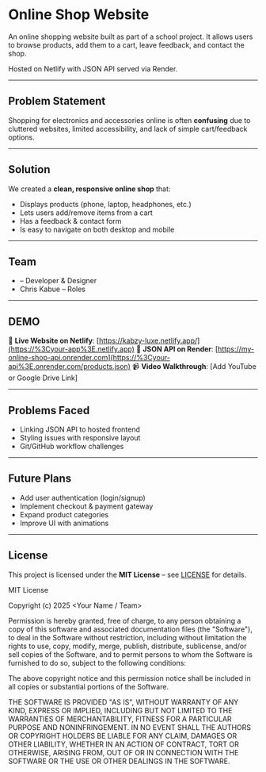 # Online Shop Website

An online shopping website built as part of a school project. It allows users to browse products, add them to a cart, leave feedback, and contact the shop.

Hosted on Netlify with JSON API served via Render.

---

## Problem Statement

Shopping for electronics and accessories online is often **confusing** due to cluttered websites, limited accessibility, and lack of simple cart/feedback options.

---

## Solution

We created a **clean, responsive online shop** that:

* Displays products (phone, laptop, headphones, etc.)
* Lets users add/remove items from a cart
* Has a feedback & contact form
* Is easy to navigate on both desktop and mobile

---

##  Team

* – Developer & Designer
* Chris Kabue – Roles

---

##  DEMO

🔗 **Live Website on Netlify**: [https://kabzy-luxe.netlify.app/](https://%3Cyour-app%3E.netlify.app)
🔗 **JSON API on Render**: [https://my-online-shop-api.onrender.com](https://%3Cyour-api%3E.onrender.com/products.json)
📹 **Video Walkthrough**: [Add YouTube or Google Drive Link]

---

##  Problems Faced

* Linking JSON API to hosted frontend
* Styling issues with responsive layout
* Git/GitHub workflow challenges

---

## Future Plans

* Add user authentication (login/signup)
* Implement checkout & payment gateway
* Expand product categories
* Improve UI with animations

---

## License

This project is licensed under the **MIT License** – see [LICENSE](LICENSE) for details.

MIT License

Copyright (c) 2025 <Your Name / Team>

Permission is hereby granted, free of charge, to any person obtaining a copy
of this software and associated documentation files (the "Software"), to deal
in the Software without restriction, including without limitation the rights
to use, copy, modify, merge, publish, distribute, sublicense, and/or sell
copies of the Software, and to permit persons to whom the Software is
furnished to do so, subject to the following conditions:

The above copyright notice and this permission notice shall be included in all
copies or substantial portions of the Software.

THE SOFTWARE IS PROVIDED "AS IS", WITHOUT WARRANTY OF ANY KIND, EXPRESS OR
IMPLIED, INCLUDING BUT NOT LIMITED TO THE WARRANTIES OF MERCHANTABILITY,
FITNESS FOR A PARTICULAR PURPOSE AND NONINFRINGEMENT. IN NO EVENT SHALL THE
AUTHORS OR COPYRIGHT HOLDERS BE LIABLE FOR ANY CLAIM, DAMAGES OR OTHER
LIABILITY, WHETHER IN AN ACTION OF CONTRACT, TORT OR OTHERWISE, ARISING FROM,
OUT OF OR IN CONNECTION WITH THE SOFTWARE OR THE USE OR OTHER DEALINGS IN THE
SOFTWARE.
